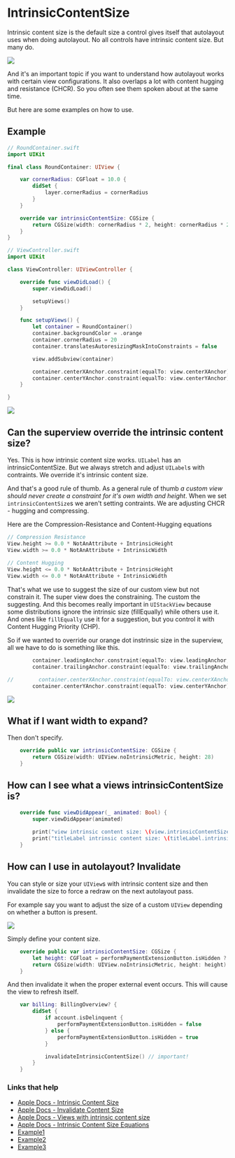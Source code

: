 # IntrinsicContentSize

Intrinsic content size is the default size a control gives itself that autolayout uses when doing autolayout. No all controls have intrinsic content size. But many do.

<img src="https://github.com/jrasmusson/ios-starter-kit/blob/master/autolayout/images/intrinsicContentSize/ios-controls.png" />

And it's an important topic if you want to understand how autolayout works with certain view configurations. It also overlaps a lot with content hugging and resistance (CHCR). So you often see them spoken about at the same time.

But here are some examples on how to use.

## Example

```swift
// RoundContainer.swift
import UIKit

final class RoundContainer: UIView {

    var cornerRadius: CGFloat = 10.0 {
        didSet {
            layer.cornerRadius = cornerRadius
        }
    }

    override var intrinsicContentSize: CGSize {
        return CGSize(width: cornerRadius * 2, height: cornerRadius * 2)
    }
}
```

```swift
// ViewController.swift
import UIKit

class ViewController: UIViewController {

    override func viewDidLoad() {
        super.viewDidLoad()

        setupViews()
    }

    func setupViews() {
        let container = RoundContainer()
        container.backgroundColor = .orange
        container.cornerRadius = 20
        container.translatesAutoresizingMaskIntoConstraints = false

        view.addSubview(container)

        container.centerXAnchor.constraint(equalTo: view.centerXAnchor).isActive = true
        container.centerYAnchor.constraint(equalTo: view.centerYAnchor).isActive = true
    }

}
```

<img src="https://github.com/jrasmusson/ios-starter-kit/blob/master/autolayout/images/intrinsic.png" />

## Can the superview override the intrinsic content size?

Yes. This is how intrinsic content size works. `UILabel` has an intrinsicContentSize. But we always stretch and adjust `UILabel`s with contraints. We override it's intrinsic content size. 

And that's a good rule of thumb. As a general rule of thumb *a custom view should never create a constraint for it's own width and height*. When we set `intrinsicContentSize`s we aren't setting contraints. We are adjusting CHCR - hugging and compressing.

Here are the Compression-Resistance and Content-Hugging equations

```swift
// Compression Resistance
View.height >= 0.0 * NotAnAttribute + IntrinsicHeight
View.width >= 0.0 * NotAnAttribute + IntrinsicWidth
 
// Content Hugging
View.height <= 0.0 * NotAnAttribute + IntrinsicHeight
View.width <= 0.0 * NotAnAttribute + IntrinsicWidth
```

That's what we use to suggest the size of our custom view but not constrain it. The super view does the constraining. The custom the suggesting. And this becomes really important in `UIStackView` because some distributions ignore the intrinsic size (fillEqually) while others use it. And ones like `fillEqually` use it for a suggestion, but you control it with Content Hugging Priority (CHP).

So if we wanted to override our orange dot instrinsic size in the superview, all we have to do is something like this.

```swift
        container.leadingAnchor.constraint(equalTo: view.leadingAnchor, constant: 8).isActive = true
        container.trailingAnchor.constraint(equalTo: view.trailingAnchor, constant: -8).isActive = true

//        container.centerXAnchor.constraint(equalTo: view.centerXAnchor).isActive = true
        container.centerYAnchor.constraint(equalTo: view.centerYAnchor).isActive = true
```

<img src="https://github.com/jrasmusson/ios-starter-kit/blob/master/autolayout/images/intrinsic-overriden.png" />


## What if I want width to expand?

Then don't specify.

```swift
    override public var intrinsicContentSize: CGSize {
        return CGSize(width: UIView.noIntrinsicMetric, height: 28)
    }
```

## How can I see what a views intrinsicContentSize is?

```swift
    override func viewDidAppear(_ animated: Bool) {
        super.viewDidAppear(animated)
        
        print("view intrinsic content size: \(view.intrinsicContentSize)")
        print("titleLabel intrinsic content size: \(titleLabel.intrinsicContentSize)")
    }
 ```

## How can I use in autolayout? Invalidate

You can style or size your `UIView`s with intrinsic content size and then invalidate the size to force a redraw on the next autolayout pass.

For example say you want to adjust the size of a custom `UIView` depending on whether a button is present.

<img src="https://github.com/jrasmusson/ios-starter-kit/blob/master/autolayout/images/intrinsicContentSize/invalidate.png" />

Simply define your content size.

```swift
    override public var intrinsicContentSize: CGSize {
        let height: CGFloat = performPaymentExtensionButton.isHidden ? 110 : 130
        return CGSize(width: UIView.noIntrinsicMetric, height: height)
    }
```

And then invalidate it when the proper external event occurs. This will cause the view to refresh itself.

```swift
    var billing: BillingOverview? {
        didSet {
            if account.isDelinquent {
                performPaymentExtensionButton.isHidden = false
            } else {
                performPaymentExtensionButton.isHidden = true
            }

            invalidateIntrinsicContentSize() // important!
        }
    }
```


### Links that help

* [Apple Docs - Intrinsic Content Size](https://developer.apple.com/documentation/uikit/uiview/1622600-intrinsiccontentsize)
* [Apple Docs - Invalidate Content Size](https://developer.apple.com/documentation/uikit/uiview/1622457-invalidateintrinsiccontentsize)
* [Apple Docs - Views with intrinsic content size](https://developer.apple.com/library/archive/documentation/UserExperience/Conceptual/AutolayoutPG/ViewswithIntrinsicContentSize.html)
* [Apple Docs - Intrinsic Content Size Equations](https://developer.apple.com/library/archive/documentation/UserExperience/Conceptual/AutolayoutPG/AnatomyofaConstraint.html#//apple_ref/doc/uid/TP40010853-CH9-SW21)
* [Example1](https://medium.com/@vialyx/import-uikit-what-is-intrinsic-content-size-20ae302f21f3)
* [Example2](https://blog.usejournal.com/custom-uiview-in-swift-done-right-ddfe2c3080a)
* [Example3](https://samwize.com/2017/11/01/guide-to-creating-custom-uiview/)
